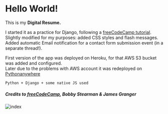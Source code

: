 # Hello World!  
  
This is my **Digital Resume.**  
  
I started it as a practice for Django, following a [freeCodeCamp tutorial](https://youtu.be/0oSsLbh_Kv4 "jango Tutorial - Create a Digital Resume with a Python Backend"). Slightly modified for my purposes: added CSS styles and flash messages. Added automatic Email notification for a contact form submission event (in a separate thread!).  
  
First version of the app was deployed on Heroku, for that AWS S3 bucket was added and configured.  
Later due to the problems with AWS account it was redeployed on [Pythonanywhere](http://sheihesinusslon.pythonanywhere.com/)  
  
```Python + Django + some native JS used```
  
##### Credits to [freeCodeCamp](freeCodeCamp.org), Bobby Stearman & James Granger  
  
![index](https://user-images.githubusercontent.com/75010755/273395617-246f3288-8d1e-41ad-810f-46f2868311ca.png)
